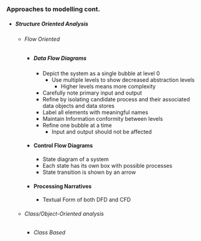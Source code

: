 ### Approaches to modelling cont.
- ##### Structure Oriented Analysis
	- ###### Flow Oriented
		- ##### Data Flow Diagrams
			- Depict the system as a single bubble at level 0
				- Use multiple levels to show decreased abstraction levels
					- Higher levels means more complexity
			- Carefully note primary input and output
			- Refine by isolating candidate process and their associated data objects and data stores
			- Label all elements with meaningful names
			- Maintain Information conformity between levels
			- Refine one bubble at a time
				- Input and output should not be affected
		- #### Control Flow Diagrams
			- State diagram of a system
			- Each state has its own box with possible processes
			- State transition is shown by an arrow
		- #### Processing Narratives
			- Textual Form of both DFD and CFD
	- ###### Class/Object-Oriented analysis
		- ###### Class Based